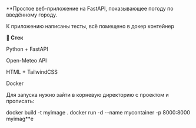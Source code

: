 **Простое веб-приложение на FastAPI, показывающее погоду по введённому городу.

К приложению написаны тесты, всё помещено в докер контейнер

****🔧 Стек****

Python + FastAPI

Open-Meteo API

HTML + TailwindCSS

Docker

Для запуска нужно зайти в корневую директорию с проектом и прописать:

docker build -t myimage .
docker run -d --name mycontainer -p 8000:8000 myimag**e
